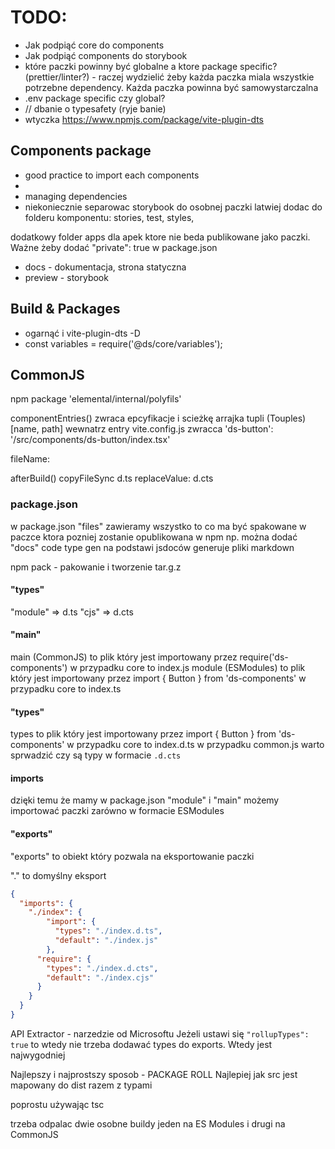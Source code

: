 # TODO:
* Jak podpiąć core do components
* Jak podpiąć components do storybook
* które paczki powinny być globalne a ktore package specific? (prettier/linter?) - raczej wydzielić żeby każda 
  paczka miala wszystkie potrzebne dependency. Każda paczka powinna być samowystarczalna
* .env package specific czy global?
* // dbanie o typesafety (ryje banie)
* wtyczka https://www.npmjs.com/package/vite-plugin-dts

## Components package
* good practice to import each components
* 
* managing dependencies
* niekoniecznie separowac storybook do osobnej paczki latwiej dodac do folderu komponentu: stories, test, styles, 

dodatkowy folder apps dla apek ktore nie beda publikowane jako paczki. Ważne żeby dodać "private": true w package.json
* docs - dokumentacja, strona statyczna 
* preview - storybook

## Build & Packages

* ogarnąć i vite-plugin-dts -D
* const variables = require('@ds/core/variables');


## CommonJS


npm package 'elemental/internal/polyfils'

componentEntries() 
zwraca epcyfikacje i scieżkę
arrajka tupli (Touples) [name, path]
wewnatrz entry vite.config.js zwracca 'ds-button': '/src/components/ds-button/index.tsx'

fileName: 


afterBuild() copyFileSync d.ts replaceValue: d.cts

### package.json
w package.json "files" zawieramy wszystko to co ma być spakowane w paczce ktora pozniej zostanie opublikowana w npm np. 
można dodać 
"docs"
code type gen na podstawi jsdoców generuje pliki markdown

npm pack - pakowanie i tworzenie tar.g.z

#### "types"
"module" => d.ts
"cjs" => d.cts

#### "main"
main (CommonJS) to plik który jest importowany przez require('ds-components') w przypadku core to index.js
module (ESModules) to plik który jest importowany przez import { Button } from 'ds-components' w przypadku core to 
index.ts

#### "types"
types to plik który jest importowany przez import { Button } from 'ds-components' w przypadku core to index.d.ts
w przypadku common.js warto sprwadzić czy są typy w formacie `.d.cts`

#### imports
dzięki temu że mamy w package.json "module" i "main" możemy importować paczki zarówno w formacie ESModules

#### "exports"
"exports" to obiekt który pozwala na eksportowanie paczki

"." to domyślny eksport
```json
{
  "imports": {
    "./index": {
        "import": {
          "types": "./index.d.ts",
          "default": "./index.js"
        },
      "require": {
        "types": "./index.d.cts",
        "default": "./index.cjs"
      }
    }
  }
}
```

API Extractor - narzedzie od Microsoftu
Jeżeli ustawi się `"rollupTypes": true` to wtedy nie trzeba dodawać types do exports. Wtedy jest najwygodniej 


Najlepszy i najprostszy sposob - PACKAGE ROLL
Najlepiej jak src jest mapowany do dist razem z typami

poprostu używając tsc 

trzeba odpalac dwie osobne buildy jeden na ES Modules i drugi na CommonJS

```json

```